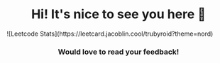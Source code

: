 <h1 align="center">Hi! It's nice to see you here 🙂 </h1>
![Leetcode Stats](https://leetcard.jacoblin.cool/trubyroid?theme=nord)
<h3 align="center">Would love to read your feedback!</h3>
